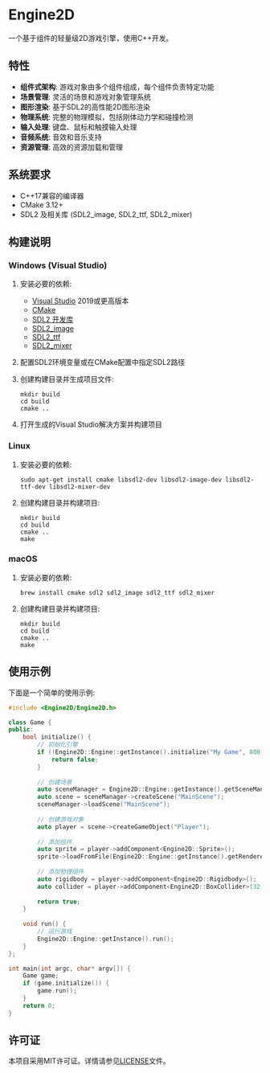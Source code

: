 # Engine2D

一个基于组件的轻量级2D游戏引擎，使用C++开发。

## 特性

* **组件式架构**: 游戏对象由多个组件组成，每个组件负责特定功能
* **场景管理**: 灵活的场景和游戏对象管理系统
* **图形渲染**: 基于SDL2的高性能2D图形渲染
* **物理系统**: 完整的物理模拟，包括刚体动力学和碰撞检测
* **输入处理**: 键盘、鼠标和触摸输入处理
* **音频系统**: 音效和音乐支持
* **资源管理**: 高效的资源加载和管理

## 系统要求

* C++17兼容的编译器
* CMake 3.12+
* SDL2 及相关库 (SDL2_image, SDL2_ttf, SDL2_mixer)

## 构建说明

### Windows (Visual Studio)

1. 安装必要的依赖:
   * [Visual Studio](https://visualstudio.microsoft.com/) 2019或更高版本
   * [CMake](https://cmake.org/download/)
   * [SDL2 开发库](https://www.libsdl.org/download-2.0.php)
   * [SDL2_image](https://www.libsdl.org/projects/SDL_image/)
   * [SDL2_ttf](https://www.libsdl.org/projects/SDL_ttf/)
   * [SDL2_mixer](https://www.libsdl.org/projects/SDL_mixer/)

2. 配置SDL2环境变量或在CMake配置中指定SDL2路径

3. 创建构建目录并生成项目文件:
   ```
   mkdir build
   cd build
   cmake ..
   ```

4. 打开生成的Visual Studio解决方案并构建项目

### Linux

1. 安装必要的依赖:
   ```
   sudo apt-get install cmake libsdl2-dev libsdl2-image-dev libsdl2-ttf-dev libsdl2-mixer-dev
   ```

2. 创建构建目录并构建项目:
   ```
   mkdir build
   cd build
   cmake ..
   make
   ```

### macOS

1. 安装必要的依赖:
   ```
   brew install cmake sdl2 sdl2_image sdl2_ttf sdl2_mixer
   ```

2. 创建构建目录并构建项目:
   ```
   mkdir build
   cd build
   cmake ..
   make
   ```

## 使用示例

下面是一个简单的使用示例:

```cpp
#include <Engine2D/Engine2D.h>

class Game {
public:
    bool initialize() {
        // 初始化引擎
        if (!Engine2D::Engine::getInstance().initialize("My Game", 800, 600)) {
            return false;
        }
        
        // 创建场景
        auto sceneManager = Engine2D::Engine::getInstance().getSceneManager();
        auto scene = sceneManager->createScene("MainScene");
        sceneManager->loadScene("MainScene");
        
        // 创建游戏对象
        auto player = scene->createGameObject("Player");
        
        // 添加组件
        auto sprite = player->addComponent<Engine2D::Sprite>();
        sprite->loadFromFile(Engine2D::Engine::getInstance().getRenderer()->getSDLRenderer(), "player.png");
        
        // 添加物理组件
        auto rigidbody = player->addComponent<Engine2D::Rigidbody>();
        auto collider = player->addComponent<Engine2D::BoxCollider>(32, 32);
        
        return true;
    }
    
    void run() {
        // 运行游戏
        Engine2D::Engine::getInstance().run();
    }
};

int main(int argc, char* argv[]) {
    Game game;
    if (game.initialize()) {
        game.run();
    }
    return 0;
}
```

## 许可证

本项目采用MIT许可证。详情请参见[LICENSE](LICENSE)文件。 
